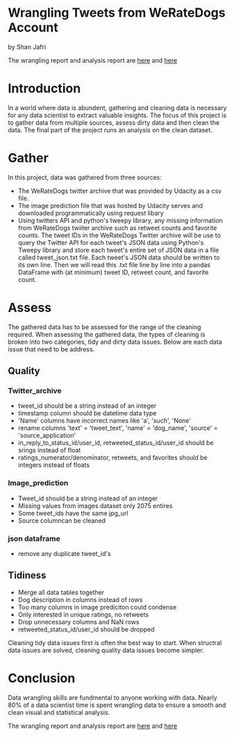 # Wrangling Tweets from WeRateDogs Account
by Shan Jafri

The wrangling report and analysis report are [here](https://github.com/shape335/wrangling_dogs/blob/master/wrangling_act.ipynb) and [here](https://github.com/shape335/wrangling_dogs/blob/master/wrangle_report.ipynb)

# Introduction
In a world where data is abundent, gathering and cleaning data is necessary for any data scientist to extract valuable insights. The focus of this project is to gather data from multiple sources, assess dirty data and then clean the data. The final part of the project runs an analysis on the clean dataset. 

# Gather

In this project, data was gathered from three sources:

- The WeRateDogs twitter archive that was provided by Udacity as a csv file. 
- The image prediction file that was hosted by Udacity serves and downloaded programmatically using request libary 
- Using twitters API and python's tweepy library, any missing information from WeRateDogs twiiter archive such as retweet counts and favorite counts. The tweet IDs in the WeRateDogs Twitter archive will be use to query the Twitter API for each tweet's JSON data using Python's Tweepy library and store each tweet's entire set of JSON data in a file called tweet_json.txt file. Each tweet's JSON data should be written to its own line. Then we will read this .txt file line by line into a pandas DataFrame with (at minimum) tweet ID, retweet count, and favorite count.

# Assess
The gathered data has to be assessed for the range of the cleaning required. When assessing the gathered data, the types of cleaning is broken into two categories, tidy and dirty data issues. Below are each data issue that need to be address.

## Quality

### Twitter_archive
- tweet_id should be a string instead of an integer
- timestamp column should be datetime data type
- 'Name' columns have incorrect names like 'a', 'such', 'None'
- rename columns 'text' = 'tweet_text', 'name' = 'dog_name', 'source' = 'source_application'
- in_reply_to_status_id/user_id, retweeted_status_id/user_id should be srings instead of float
- ratings_numerator/denominator, retweets, and favorites should be integers instead of floats

### Image_prediction
- Tweet_id should be a string instead of an integer
- Missing values from images dataset only 2075 entires
- Some tweet_ids have the same jpg_url
- Source columncan be cleaned

### json dataframe
- remove any duplicate tweet_id's

## Tidiness
- Merge all data tables together
- Dog description in columns instead of rows
- Too many columns in image prediciton could condense
- Only interested in unique ratings, no retweets
- Drop unnecessary columns and NaN rows
- retweeted_status_id/user_id should be dropped

Cleaning tidy data issues first is often the best way to start. When structral data issues are solved, cleaning quality data issues become simpler.

# Conclusion

Data wrangling skills are fundmental to anyone working with data. Nearly 80% of a data scientist time is spent wrangling data to ensure a smooth and clean visual and statistical analysis. 

The wrangling report and analysis report are [here](https://github.com/shape335/wrangling_dogs/blob/master/wrangling_act.ipynb) and [here](https://github.com/shape335/wrangling_dogs/blob/master/wrangle_report.ipynb)
